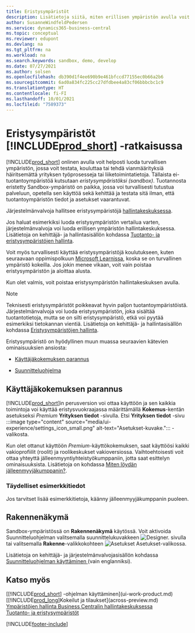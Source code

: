 ```yaml
---
title: Eristysympäristöt
description: Lisätietoja siitä, miten erillisen ympäristön avulla voit turvallisesti tutkia, oppia, esitellä, kehittää, ratkaista ja testata Business Centralin ominaisuuksia.
author: SusanneWindfeldPedersen
ms.service: dynamics365-business-central
ms.topic: conceptual
ms.reviewer: edupont
ms.devlang: na
ms.tgt_pltfrm: na
ms.workload: na
ms.search.keywords: sandbox, demo, develop
ms.date: 07/27/2021
ms.author: solsen
ms.openlocfilehash: db390d1f4ee690b9e461bfccd77155ec0b66a2b6
ms.sourcegitcommit: 6ad0a834fc225cc27dfdbee4a83cf06bbbcbc1c9
ms.translationtype: HT
ms.contentlocale: fi-FI
ms.lasthandoff: 10/01/2021
ms.locfileid: "7589373"
---
```

# <a name="sandbox-environments-in-prod_short"></a>Eristysympäristöt [!INCLUDE[prod_short](includes/prod_short.md)] -ratkaisussa

[!INCLUDE[prod_short](includes/prod_short.md)] onlinen avulla voit helposti luoda turvallisen ympäristön, jossa voit testata, kouluttaa tai tehdä vianmäärityksiä häiritsemättä yrityksen työprosesseja tai liiketoimintatietoja. Tällaista ei-tuotantoympäristöä kutsutaan *eristysympäristöksi (sandbox)*. Tuotannosta eristetty Sandbox-ympäristö on paikka, jossa voi turvallisesti tutustua palveluun, opetella sen käyttöä sekä kehittää ja testata sitä ilman, että tuotantoympäristön tiedot ja asetukset vaarantuvat.  

Järjestelmänvalvoja hallitsee eristysympäristöjä [hallintakeskuksessa](/dynamics365/business-central/dev-itpro/administration/tenant-admin-center-environments?toc=/dynamics365/business-central/toc.json).  

Jos haluat esimerkiksi luoda eristysympäristön vertailua varten, järjestelmänvalvoja voi luoda erillisen ympäristön hallintakeskuksessa. Lisätietoja on kehittäjä- ja hallintasisällön kohdassa [Tuotanto- ja eristysympäristöjen hallinta](/dynamics365/business-central/dev-itpro/administration/environment-types).  

Voit myös turvallisesti käyttää eristysympäristöjä koulutukseen, kuten seuraavaan oppimispolkuun [Microsoft Learnissa](/learn/dynamics365/business-central?WT.mc_id=dyn365bc_landingpage-docs), koska se on turvallinen ympäristö kokeilla. Jos jokin menee vikaan, voit vain poistaa eristysympäristön ja aloittaa alusta.  

Kun olet valmis, voit poistaa eristysympäristön hallintakeskuksen avulla.  

> [!NOTE]
> Teknisesti eristysympäristöt poikkeavat hyvin paljon tuotantoympäristöistä. Järjestelmänvalvoja voi luoda eristysympäristön, joka sisältää tuotantotietoja, mutta se on silti eristysympäristö, etkä voi pyytää esimerkiksi tietokannan vientiä. Lisätietoja on kehittäjä- ja hallintasisällön kohdassa [Eristysympäristöjen hallinta](/dynamics365/business-central/dev-itpro/administration/environment-types#sandbox-environments).

Eristysympäristö on hyödyllinen muun muassa seuraavien kätevien ominaisuuksien ansiosta:

* [Käyttäjäkokemuksen parannus](#advanced-user-experience)  
<!--* [Complete sample data](#complete-sample-data)  -->
* [Suunnitteluohjelma](#designer)  

## <a name="advanced-user-experience"></a>Käyttäjäkokemuksen parannus

[!INCLUDE[prod_short](includes/prod_short.md)]in perusversion voi ottaa käyttöön ja sen kaikkia toimintoja voi käyttää eristysvuokraajassa määrittämällä **Kokemus**-kentän asetukseksi *Premium* **Yrityksen tiedot** -sivulla. Etsi **Yrityksen tiedot** -sivu :::image type="content" source="media/ui-experience/settings_icon_small.png" alt-text="Asetukset-kuvake."::: -valikosta.  

Kun olet ottanut käyttöön *Premium*-käyttökokemuksen, saat käyttöösi kaikki vakioprofiilit (roolit) ja roolikeskukset vakioversiossa. Vaihtoehtoisesti voit ottaa yhteyttä jälleenmyyntiyhteistyökumppaniin, jotta saat esittelyn ominaisuuksista. Lisätietoja on kohdassa [Miten löydän jälleenmyyjäkumppanin?](across-faq.yml#how-do-i-find-a-reselling-partner).  

### <a name="complete-sample-data"></a>Täydelliset esimerkkitiedot

Jos tarvitset lisää esimerkkitietoja, käänny jälleenmyyjäkumppanin puoleen.
<!-- In the sandbox environment, you can also create a new company with the **Advanced Evaluation - Complete Sample Data** option so that you can take training or step through walkthroughs that require additional sample data, such as [Walkthrough: Receiving and Putting Away in Basic Warehouse Configurations](walkthrough-receiving-and-putting-away-in-basic-warehousing.md).   -->

<!--#### To create a company with complete sample data in a sandbox

1. Choose the ![Lightbulb that opens the Tell Me feature.](media/ui-search/search_small.png "Tell me what you want to do") icon, enter **Companies**, and then choose the related link.  
2. Choose the **New** action, and then choose **Create New Company**.  
3. In the **Assisted Setup for Creating a Company** page, choose **Next**.  
4. Specify a name for the new company, and then, in the **Select the data and setup to get started** field, choose **Advanced Evaluation - Complete Sample Data**.  
5. Complete the rest of the assisted setup guide.  

When the assisted setup guide completes, you can start exploring the new company with the complete sample data. For more information, see [Creating New Companies in [!INCLUDE[prod_short](includes/prod_short.md)]](about-new-company.md).  -->

## <a name="designer"></a>Rakennenäkymä

Sandbox-ympäristössä on **Rakennenäkymä** käytössä. Voit aktivoida Suunnitteluohjelman valitsemalla suunnittelukuvakkeen ![Designer.](./media/across-sandbox/sandbox-inclient-design-icon.png) sivulla tai valitsemalla **Rakenne**-valikkokohteen ![Asetukset](media/ui-experience/settings_icon_small.png) Asetukset-valikossa.  

Lisätietoja on kehittäjä- ja järjestelmänvalvojasisällön kohdassa [Suunnitteluohjelman käyttäminen ](/dynamics365/business-central/dev-itpro/developer/devenv-inclient-designer) (vain englanniksi).  

<!-- ![In-client Designer.](./media/across-sandbox/sandbox-inclient-designer.png) -->

## <a name="see-also"></a>Katso myös

[[!INCLUDE[prod_short](includes/prod_short.md)] -ohjelman käyttäminen](ui-work-product.md)  
[[!INCLUDE[prod_long](includes/prod_long.md)]Kokeilut ja tilaukset](across-preview.md)  
[Ympäristöjen hallinta Business Centralin hallintakeskuksessa](/dynamics365/business-central/dev-itpro/administration/tenant-admin-center-environments)  
[Tuotanto- ja eristysympäristöt](/dynamics365/business-central/dev-itpro/administration/environment-types)  


[!INCLUDE[footer-include](includes/footer-banner.md)]
